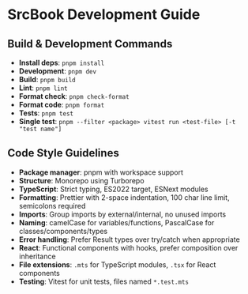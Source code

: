 # SrcBook Development Guide

## Build & Development Commands
- **Install deps**: `pnpm install`
- **Development**: `pnpm dev`
- **Build**: `pnpm build`
- **Lint**: `pnpm lint`
- **Format check**: `pnpm check-format`
- **Format code**: `pnpm format`
- **Tests**: `pnpm test`
- **Single test**: `pnpm --filter <package> vitest run <test-file> [-t "test name"]`

## Code Style Guidelines
- **Package manager**: pnpm with workspace support
- **Structure**: Monorepo using Turborepo
- **TypeScript**: Strict typing, ES2022 target, ESNext modules
- **Formatting**: Prettier with 2-space indentation, 100 char line limit, semicolons required
- **Imports**: Group imports by external/internal, no unused imports
- **Naming**: camelCase for variables/functions, PascalCase for classes/components/types
- **Error handling**: Prefer Result types over try/catch when appropriate
- **React**: Functional components with hooks, prefer composition over inheritance
- **File extensions**: `.mts` for TypeScript modules, `.tsx` for React components
- **Testing**: Vitest for unit tests, files named `*.test.mts`